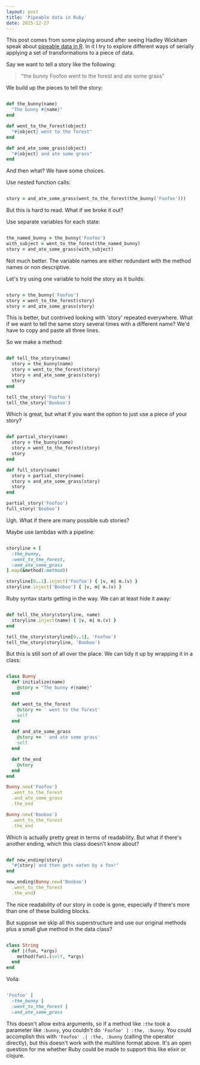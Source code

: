 ```yaml
---
layout: post
title: 'Pipeable data in Ruby'
date: 2015-12-27
---
```


This post comes from some playing around after seeing Hadley Wickham speak about [pipeable data in R](https://speakerdeck.com/hadley/pipelines-for-data-analysis-in-r). In it I try to explore different ways of serially applying a set of transformations to a piece of data.

Say we want to tell a story like the following:

> "the bunny Foofoo went to the forest and ate some grass"

We build up the pieces to tell the story:

```ruby

def the_bunny(name)
  "The bunny #{name}"
end

def went_to_the_forest(object)
  "#{object} went to the forest"
end

def and_ate_some_grass(object)
  "#{object} and ate some grass"
end

```

And then what? We have some choices.

Use nested function calls:

```ruby

story = and_ate_some_grass(went_to_the_forest(the_bunny('Foofoo')))

```

But this is hard to read. What if we broke it out?

Use separate variables for each state:

```ruby

the_named_bunny = the_bunny('Foofoo')
with_subject = went_to_the_forest(the_named_bunny)
story = and_ate_some_grass(with_subject)

```

Not much better. The variable names are either redundant with the
method names or non descriptive.

Let's try using one variable to hold the story as it builds:

```ruby

story = the_bunny('Foofoo')
story = went_to_the_forest(story)
story = and_ate_some_grass(story)

```

This is better, but contrived looking with 'story' repeated everywhere. What if we want to tell the same story several times with a different name? We'd have to copy and paste all three lines.

So we make a method:

```ruby

def tell_the_story(name)
  story = the_bunny(name)
  story = went_to_the_forest(story)
  story = and_ate_some_grass(story)
  story
end

tell_the_story('Foofoo')
tell_the_story('Booboo')

```

Which is great, but what if you want the option to just use a piece of your story?

```ruby

def partial_story(name)
  story = the_bunny(name)
  story = went_to_the_forest(story)
  story
end

def full_story(name)
  story = partial_story(name)
  story = and_ate_some_grass(story)
  story
end

partial_story('Foofoo')
full_story('Booboo')

```

Ugh. What if there are many possible sub stories?

Maybe use lambdas with a pipeline:

```ruby

storyline = [
  :the_bunny,
  :went_to_the_forest,
  :and_ate_some_grass
].map(&method(:method))

storyline[0..1].inject('Foofoo') { |v, m| m.(v) }
storyline.inject('Booboo') { |v, m| m.(v) }

```

Ruby syntax starts getting in the way. We can at least hide it away:

```ruby

def tell_the_story(storyline, name)
  storyline.inject(name) { |v, m| m.(v) }
end

tell_the_story(storyline[0..1], 'Foofoo')
tell_the_story(storyline, 'Booboo')

```

But this is still sort of all over the place. We can tidy it up by wrapping it in a class:

```ruby

class Bunny
  def initialize(name)
    @story = "The bunny #{name}"
  end

  def went_to_the_forest
    @story += ' went to the forest'
    self
  end

  def and_ate_some_grass
    @story += ' and ate some grass'
    self
  end

  def the_end
    @story
  end
end

Bunny.new('Foofoo')
  .went_to_the_forest
  .and_ate_some_grass
  .the_end

Bunny.new('Booboo')
  .went_to_the_forest
  .the_end

```

Which is actually pretty great in terms of readability. But what if there's another ending, which this class doesn't know about?

```ruby

def new_ending(story)
  "#{story} and then gets eaten by a fox!"
end

new_ending(Bunny.new('Booboo')
  .went_to_the_forest
  .the_end)

```

The nice readability of our story in code is gone, especially if there's more than one of these building blocks.

But suppose we skip all this superstructure and use our original methods plus a small glue method in the data class?

```ruby

class String
  def |(fun, *args)
    method(fun).(self, *args)
  end
end

```

Voila:

```ruby

'Foofoo' |
  :the_bunny |
  :went_to_the_forest |
  :and_ate_some_grass

```

This doesn't allow extra arguments, so if a method like `:the` took a parameter like `:bunny`, you couldn't do `'Foofoo' | :the, :bunny`. You could accomplish this with `'Foofoo' .| :the, :bunny` (calling the operator directly), but this doesn't work with the multiline format above. It's an open question for me whether Ruby could be made to support this like elixir or clojure.
